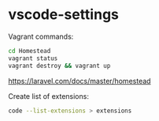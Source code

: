 # vscode-settings

Vagrant commands:

```bash
cd Homestead
vagrant status
vagrant destroy && vagrant up
```

https://laravel.com/docs/master/homestead

Create list of extensions:

```bash
code --list-extensions > extensions
```
